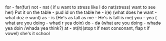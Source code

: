 for - fər(fur)
not - nat ( if u want to stress like I do nat(stress) want to see her)
Put it on the table - pud id on the table
he - i(e) (what does he want - what doz e want)
as - is (He's as tall as me - He's is tall is me)
you - yea ( what are you doing - whad r yea doin)
do - də (what are you doing - whadə yea doin /whada yea think?)
at - ət(it)(stop t if next consonant, flap t if vowel) she's it school
